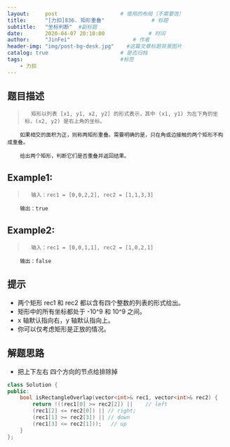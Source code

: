 ```yaml
---
layout:     post                    # 使用的布局（不需要改） 
title:      "[力扣]836. 矩形重叠"               # 标题  
subtitle:   "坐标判断"  #副标题 
date:       2020-04-07 20:10:00              # 时间 
author:     "JinFei"                    # 作者 
header-img: "img/post-bg-desk.jpg"    #这篇文章标题背景图片 
catalog: true                       # 是否归档 
tags:                               #标签     
    - 力扣
---
```


## 题目描述
>       矩形以列表 [x1, y1, x2, y2] 的形式表示，其中 (x1, y1) 为左下角的坐标，(x2, y2) 是右上角的坐标。

        如果相交的面积为正，则称两矩形重叠。需要明确的是，只在角或边接触的两个矩形不构成重叠。

        给出两个矩形，判断它们是否重叠并返回结果。

## Example1:
 
>       输入：rec1 = [0,0,2,2], rec2 = [1,1,3,3]
        输出：true


## Example2:
 
>       输入：rec1 = [0,0,1,1], rec2 = [1,0,2,1]
        输出：false


## 提示
- 两个矩形 rec1 和 rec2 都以含有四个整数的列表的形式给出。
- 矩形中的所有坐标都处于 -10^9 和 10^9 之间。
- x 轴默认指向右，y 轴默认指向上。
- 你可以仅考虑矩形是正放的情况。

## 解题思路
- 把上下左右 四个方向的节点给排除掉

```C++
class Solution {
public:
    bool isRectangleOverlap(vector<int>& rec1, vector<int>& rec2) {
        return !((rec1[0] >= rec2[2]) ||    // left
        (rec1[2] <= rec2[0]) || // right;
        (rec1[1] >= rec2[3]) || // down
        (rec1[3] <= rec2[1]));   // up
    }
};
```
